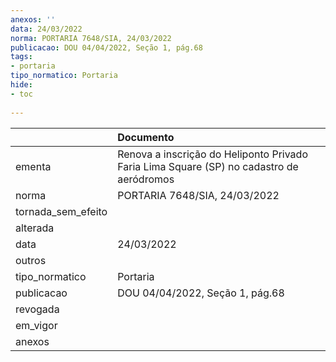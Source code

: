 ```yaml
---
anexos: ''
data: 24/03/2022
norma: PORTARIA 7648/SIA, 24/03/2022
publicacao: DOU 04/04/2022, Seção 1, pág.68
tags:
- portaria
tipo_normatico: Portaria
hide: 
- toc 
 
---
```


|                    | Documento                                                                                |
|:-------------------|:-----------------------------------------------------------------------------------------|
| ementa             | Renova a inscrição do Heliponto Privado Faria Lima Square (SP) no cadastro de aeródromos |
| norma              | PORTARIA 7648/SIA, 24/03/2022                                                            |
| tornada_sem_efeito |                                                                                          |
| alterada           |                                                                                          |
| data               | 24/03/2022                                                                               |
| outros             |                                                                                          |
| tipo_normatico     | Portaria                                                                                 |
| publicacao         | DOU 04/04/2022, Seção 1, pág.68                                                          |
| revogada           |                                                                                          |
| em_vigor           |                                                                                          |
| anexos             |                                                                                          |